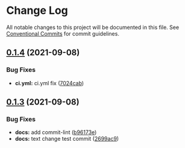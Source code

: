 # Change Log

All notable changes to this project will be documented in this file.
See [Conventional Commits](https://conventionalcommits.org) for commit guidelines.

## [0.1.4](https://github.com/tiagoassunc/React.js/compare/v0.1.3...v0.1.4) (2021-09-08)


### Bug Fixes

* **ci.yml:** ci.yml fix ([7024cab](https://github.com/tiagoassunc/React.js/commit/7024cabf36f9e0d64f5f6f3241e250d14638b3b9))





## [0.1.3](https://github.com/tiagoassunc/React.js/compare/v0.1.2...v0.1.3) (2021-09-08)


### Bug Fixes

* **docs:** add commit-lint ([b96173e](https://github.com/tiagoassunc/React.js/commit/b96173e43bdb6b4056bd6f3737d434c1b914e754))
* **docs:** text change test commit ([2699ac9](https://github.com/tiagoassunc/React.js/commit/2699ac9e7045167df2542c085adbb2dd3ba4e0e9))
